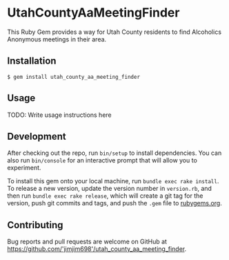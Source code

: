 # UtahCountyAaMeetingFinder


This Ruby Gem provides a way for Utah County residents to find Alcoholics Anonymous meetings in their area.


## Installation


    $ gem install utah_county_aa_meeting_finder

## Usage

TODO: Write usage instructions here

## Development

After checking out the repo, run `bin/setup` to install dependencies. You can also run `bin/console` for an interactive prompt that will allow you to experiment.

To install this gem onto your local machine, run `bundle exec rake install`. To release a new version, update the version number in `version.rb`, and then run `bundle exec rake release`, which will create a git tag for the version, push git commits and tags, and push the `.gem` file to [rubygems.org](https://rubygems.org).

## Contributing

Bug reports and pull requests are welcome on GitHub at https://github.com/'jimjim698'/utah_county_aa_meeting_finder.
